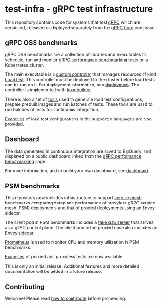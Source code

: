 # test-infra - gRPC test infrastructure

This repository contains code for systems that test [gRPC][grpc] which are
versioned, released or deployed separately from the [gRPC Core][grpccore]
codebase.

[grpc]: https://grpc.io
[grpccore]: https://github.com/grpc/grpc

## gRPC OSS benchmarks

gRPC OSS benchmarks are a collection of libraries and executables to schedule,
run and monitor [gRPC performance benchmarking][benchmarking] tests on a
Kubernetes cluster.

The main executable is a [custom controller][] that manages resources of kind
[LoadTest][loadtest]. This controller must be deployed to the cluster before
load tests can be run on it. For deployment information, see [deployment][]. The
controller is implemented with [kubebuilder][].

There is also a set of [tools](tools/README.md) used to generate load test
configurations, prepare prebuilt images and run batches of tests. These tools
are used to run batches of tests for continuous integration.

[Examples](config/samples/README.md) of load test configurations in the
supported languages are also provided.

[custom controller]: cmd/controller/main.go
[deployment]: doc/deployment.md
[kubebuilder]: https://kubebuilder.io
[loadtest]: config/crd/bases/e2etest.grpc.io_loadtests.yaml

## Dashboard

The data generated in continuous integration are saved to [BigQuery][bigquery],
and displayed on a public dashboard linked from the [gRPC performance
benchmarking][benchmarking] page.

For more information, and to build your own dashboard, see
[dashboard](dashboard/README.md).

[bigquery]: https://cloud.google.com/bigquery

## PSM benchmarks

This repository now includes infrastructure to support
[service mesh](https://istio.io/latest/about/service-mesh/) benchmarks comparing
dataplane performance of proxyless gRPC service mesh (PSM) deployments and that
of proxied deployments using an Envoy sidecar.

The client pod in PSM benchmarks includes a
[fake xDS server](containers/runtime/xds-server/README.md) that serves as a gRPC
control plane. The client pod in the proxied case also includes an Envoy
[sidecar](containers/runtime/sidecar/).

[Prometheus](config/prometheus/README.md) is used to monitor CPU and memory
utilization in PSM benchmarks.

[Examples](config/samples/templates/psm/README.md) of proxied and proxyless
tests are now available.

This is only an initial release. Additional features and more detailed
documentation will be added in a future release.

## Contributing

Welcome! Please read [how to contribute](CONTRIBUTING.md) before proceeding.

[benchmarking]: https://grpc.io/docs/guides/benchmarking/
